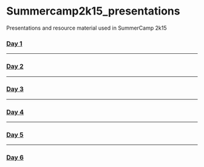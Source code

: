 # Summercamp2k15_presentations
Presentations and resource material used in SummerCamp 2k15

### [Day 1](Day1/)

----

### [Day 2](Day2/)

----

### [Day 3](Day3/)

----

### [Day 4](Day4/)

----

### [Day 5](Day5/)

----

### [Day 6](Day6/README.md)
